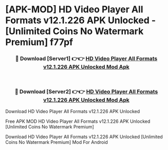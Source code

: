 # [APK-MOD] HD Video Player All Formats v12.1.226 APK Unlocked - [Unlimited Coins No Watermark Premium] f77pf



<div align="center">
<h3>🔴 Download [Server1] 👉👉 <a href="https://momento.my/?title=HD_Video_Player_All_Formats_v12.1.226_APK_Unlocked">HD Video Player All Formats v12.1.226 APK Unlocked Mod Apk</a></h3><br>

<h3>🔴 Download [Server2] 👉👉 <a href="https://momento.my/?title=HD_Video_Player_All_Formats_v12.1.226_APK_Unlocked">HD Video Player All Formats v12.1.226 APK Unlocked Mod Apk</a></h3>
</div>



Download HD Video Player All Formats v12.1.226 APK Unlocked 

Free APK MOD HD Video Player All Formats v12.1.226 APK Unlocked [Unlimited Coins No Watermark Premium]

Download HD Video Player All Formats v12.1.226 APK Unlocked [Unlimited Coins No Watermark Premium] Mod For Android
